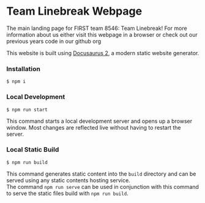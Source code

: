 # Team Linebreak Webpage

The main landing page for FIRST team 8546: Team Linebreak! 
For more information about us either visit this webpage in a browser or check out our previous years code in our github org

This website is built using [Docusaurus 2](https://docusaurus.io/), a modern static website generator.

### Installation

```
$ npm i
```

### Local Development

```
$ npm run start
```

This command starts a local development server and opens up a browser window. Most changes are reflected live without having to restart the server.

### Local Static Build

```
$ npm run build
```

This command generates static content into the `build` directory and can be served using any static contents hosting service. <br/>
The command `npm run serve` can be used in conjunction with this command to serve the static files build with `npm run build`.
